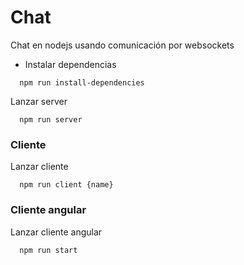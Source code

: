 # Chat
Chat en nodejs usando comunicación por websockets

- Instalar dependencias
```
  npm run install-dependencies
```

Lanzar server
```
  npm run server
```

### Cliente

Lanzar cliente
```
  npm run client {name}
```

### Cliente angular

Lanzar cliente angular
```
  npm run start
```
